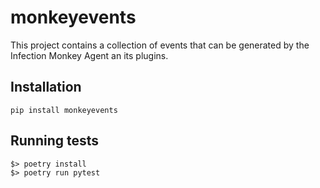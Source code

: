 # monkeyevents

This project contains a collection of events that can be generated by the
Infection Monkey Agent an its plugins.

## Installation
`pip install monkeyevents`

## Running tests
```
$> poetry install
$> poetry run pytest
```
